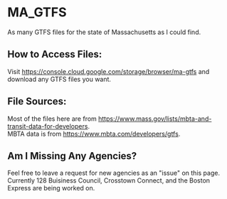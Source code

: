 # MA_GTFS
As many GTFS files for the state of Massachusetts as I could find.
## How to Access Files:
Visit https://console.cloud.google.com/storage/browser/ma-gtfs and download any GTFS files you want.
## File Sources:
Most of the files here are from https://www.mass.gov/lists/mbta-and-transit-data-for-developers.  
MBTA data is from https://www.mbta.com/developers/gtfs.
## Am I Missing Any Agencies?
Feel free to leave a request for new agencies as an "issue" on this page.  
Currently 128 Buisiness Council, Crosstown Connect, and the Boston Express are being worked on.
